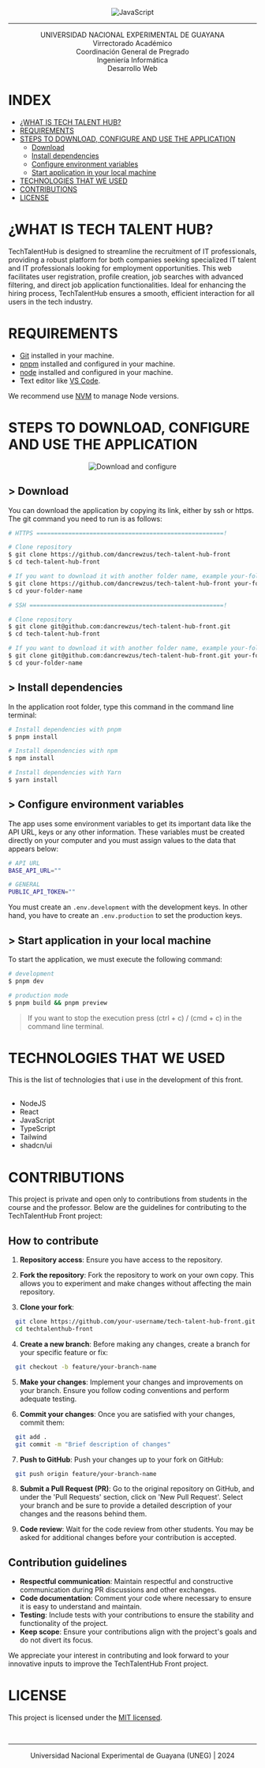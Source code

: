 <a name="top"></a>

<p align="center">
  <img title="JavaScript" src="https://res.cloudinary.com/idepixel/image/upload/c_scale,h_100,w_200/v1683961930/parental_advisory_nerd.webp"/>
</p>

<hr>
<p align="center">
  UNIVERSIDAD NACIONAL EXPERIMENTAL DE GUAYANA<br>
  Virrectorado Académico<br>
  Coordinación General de Pregrado<br>
  Ingeniería Informática<br>
  Desarrollo Web
</p>

# INDEX

- [¿WHAT IS TECH TALENT HUB?](#what-is)
- [REQUIREMENTS](#requirements)
- [STEPS TO DOWNLOAD, CONFIGURE AND USE THE APPLICATION](#main-steps)
  - [Download](#download)
  - [Install dependencies](#install-dependencies)
  - [Configure environment variables](#configure-env)
  - [Start application in your local machine](#start-app)
- [TECHNOLOGIES THAT WE USED](#technologies)
- [CONTRIBUTIONS](#contributions)
- [LICENSE](#license)

<a name="what-is"></a>

# ¿WHAT IS TECH TALENT HUB?

TechTalentHub is designed to streamline the recruitment of IT professionals, providing a robust platform for both companies seeking specialized IT talent and IT professionals looking for employment opportunities. This web facilitates user registration, profile creation, job searches with advanced filtering, and direct job application functionalities. Ideal for enhancing the hiring process, TechTalentHub ensures a smooth, efficient interaction for all users in the tech industry.

<a name="requirements"></a>

# REQUIREMENTS

- [Git](https://gitforwindows.org/) installed in your machine.
- [pnpm](https://pnpm.io/es/) installed and configured in your machine.
- [node](https://nodejs.org/es/download/) installed and configured in your machine.
- Text editor like [VS Code](https://code.visualstudio.com/).

We recommend use [NVM](https://github.com/coreybutler/nvm-windows) to manage Node versions.

<a name="main-steps"></a>

# STEPS TO DOWNLOAD, CONFIGURE AND USE THE APPLICATION

<p align="center">
  <img src="https://res.cloudinary.com/idepixel/image/upload/c_scale,h_260,w_360/v1651348337/Landing/service-image.webp" alt="Download and configure">
</p>

<a name="download"></a>

## > Download

You can download the application by copying its link, either by ssh or https. The git command you need to run is as follows:

```sh
# HTTPS =====================================================!

# Clone repository
$ git clone https://github.com/dancrewzus/tech-talent-hub-front
$ cd tech-talent-hub-front

# If you want to download it with another folder name, example your-folder-name
$ git clone https://github.com/dancrewzus/tech-talent-hub-front your-folder-name
$ cd your-folder-name

# SSH =======================================================!

# Clone repository
$ git clone git@github.com:dancrewzus/tech-talent-hub-front.git
$ cd tech-talent-hub-front

# If you want to download it with another folder name, example your-folder-name
$ git clone git@github.com:dancrewzus/tech-talent-hub-front.git your-folder-name
$ cd your-folder-name
```

<a name="install-dependencies"></a>

## > Install dependencies

In the application root folder, type this command in the command line terminal:

```sh
# Install dependencies with pnpm
$ pnpm install

# Install dependencies with npm
$ npm install

# Install dependencies with Yarn
$ yarn install
```

<a name="configure-env"></a>

## > Configure environment variables

The app uses some environment variables to get its important data like the API URL, keys or any other information. These variables must be created directly on your computer and you must assign values ​​to the data that appears below:

```sh
# API URL
BASE_API_URL=""

# GENERAL
PUBLIC_API_TOKEN=""
```

You must create an `.env.development` with the development keys. In other hand, you have to create an `.env.production` to set the production keys.

<a name="start-app"></a>

## > Start application in your local machine

To start the application, we must execute the following command:

```sh
# development
$ pnpm dev

# production mode
$ pnpm build && pnpm preview
```

> If you want to stop the execution press (ctrl + c) / (cmd + c) in the command line terminal.

<a name="technologies"></a>

# TECHNOLOGIES THAT WE USED

This is the list of technologies that i use in the development of this front.
<br>
<br>

- NodeJS
- React
- JavaScript
- TypeScript
- Tailwind
- shadcn/ui

<a name="contributions"></a>

# CONTRIBUTIONS

This project is private and open only to contributions from students in the course and the professor. Below are the guidelines for contributing to the TechTalentHub Front project:

## How to contribute

1. **Repository access**: Ensure you have access to the repository.

2. **Fork the repository**: Fork the repository to work on your own copy. This allows you to experiment and make changes without affecting the main repository.

3. **Clone your fork**:

```bash
  git clone https://github.com/your-username/tech-talent-hub-front.git
  cd techtalenthub-front
```

4. **Create a new branch**: Before making any changes, create a branch for your specific feature or fix:

```bash
  git checkout -b feature/your-branch-name
```

5. **Make your changes**: Implement your changes and improvements on your branch. Ensure you follow coding conventions and perform adequate testing.

6. **Commit your changes**: Once you are satisfied with your changes, commit them:

```bash
  git add .
  git commit -m "Brief description of changes"
```

7. **Push to GitHub**: Push your changes up to your fork on GitHub:

```bash
  git push origin feature/your-branch-name
```

8. **Submit a Pull Request (PR)**: Go to the original repository on GitHub, and under the 'Pull Requests' section, click on 'New Pull Request'. Select your branch and be sure to provide a detailed description of your changes and the reasons behind them.

9. **Code review**: Wait for the code review from other students. You may be asked for additional changes before your contribution is accepted.

## Contribution guidelines

- **Respectful communication**: Maintain respectful and constructive communication during PR discussions and other exchanges.
- **Code documentation**: Comment your code where necessary to ensure it is easy to understand and maintain.
- **Testing**: Include tests with your contributions to ensure the stability and functionality of the project.
- **Keep scope**: Ensure your contributions align with the project's goals and do not divert its focus.

We appreciate your interest in contributing and look forward to your innovative inputs to improve the TechTalentHub Front project.

<a name="license"></a>

# LICENSE

This project is licensed under the [MIT licensed](LICENSE).

<br><hr>

<p align="center">
  Universidad Nacional Experimental de Guayana (UNEG) | 2024
</p>
